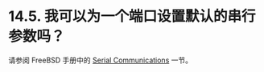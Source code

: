 # 14.5. 我可以为一个端口设置默认的串行参数吗？

请参阅 FreeBSD 手册中的 [Serial Communications](https://docs.freebsd.org/en/books/handbook/serialcomms#serial-hw-config) 一节。

